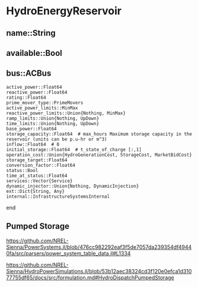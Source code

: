 # HydroEnergyReservoir
## name::String 
## available::Bool
## bus::ACBus
    active_power::Float64
    reactive_power::Float64
    rating::Float64
    prime_mover_type::PrimeMovers
    active_power_limits::MinMax
    reactive_power_limits::Union{Nothing, MinMax}
    ramp_limits::Union{Nothing, UpDown}
    time_limits::Union{Nothing, UpDown}
    base_power::Float64
    storage_capacity::Float64  # max_hours Maximum storage capacity in the reservoir (units can be p.u-hr or m^3)
    inflow::Float64  # 0 
    initial_storage::Float64  # t_state_of_charge [:,1]
    operation_cost::Union{HydroGenerationCost, StorageCost, MarketBidCost}
    storage_target::Float64
    conversion_factor::Float64
    status::Bool
    time_at_status::Float64
    services::Vector{Service}
    dynamic_injector::Union{Nothing, DynamicInjection}
    ext::Dict{String, Any}
    internal::InfrastructureSystemsInternal
end

## Pumped Storage 
https://github.com/NREL-Sienna/PowerSystems.jl/blob/476cc982292eaf3f5de7057da239354df49440fa/src/parsers/power_system_table_data.jl#L1334

https://github.com/NREL-Sienna/HydroPowerSimulations.jl/blob/53b12aec38324cd3f120e0efca1d31077755df65/docs/src/formulation.md#HydroDispatchPumpedStorage
